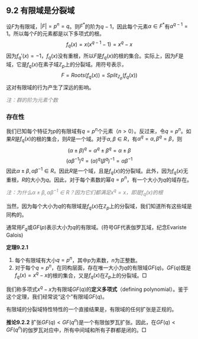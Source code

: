 ## 9.2 有限域是分裂域
设$F$为有限域，$|F|=p^n=q$。则$F^*$的阶为$q-1$，因此每个元素$\alpha\in F^*$有$\alpha^{q-1}=1$。所以每个$F$的元素都是以下多项式的根。
$$f_q(x)=x(x^{q-1}-1)=x^q-x$$
因为$f_q'(x)=-1$，$f_q(x)$没有重根，所以$F$是$f_q(x)$的根的集合。实际上，因为$F$是域，它是$f_q(x)$在素子域$\mathbb{Z}_p$上的分裂域。用符号表示，
$$F=Roots(f_q(x))=Split_{\mathbb{Z}_p}(f_q(x))$$
这对有限域的行为产生了深远的影响。

*<font color="grey">注：群的阶为元素个数</font>*

### 存在性
我们已知每个特征为$p$的有限域有$q=p^n$个元素（$n>0$）。反过来，令$q=p^n$。如果$R$是$f_q(x)$的根的集合，则$R$是一个域。对于$\alpha,\beta\in R$，有$\alpha^q=\alpha,\beta^q=\beta$，则
$$(\alpha\pm\beta)^q=\alpha^q\pm\beta^q=\alpha\pm\beta$$
$$(\alpha\beta^{-1})^q=(\alpha)^q(\beta^q)^{-1}=\alpha\beta^{-1}$$
因此$\alpha\pm\beta,\alpha\beta^{-1}\in R$。因此$R$是一个域，且是$f_q(x)$的分裂域。此外，因为$f_q(x)$无重根，$R$的大小为$q$。因此，对于每个素数的幂$q=p^n$，有一个大小为$q$的域存在。

*<font color="grey">注：为什么$\alpha\pm\beta,\alpha\beta^{-1}\in R$？因为它们都满足$x^q=x$，即是$f_q(x)$的根</font>*

当然，因为每个大小为$q$的有限域是$f_q(x)$在$\mathbb{Z}_p$上的分裂域，我们知道所有这些域是同构的。

通常用$F_q$或$GF(p)$表示大小为$q$的有限域。(符号GF代表伽罗瓦域，纪念Evariste Galois)

**定理9.2.1**
1) 每个有限域有大小$q=p^n$，其中$p$为素数，$n$为正整数。
2) 对于每个$q=p^n$，在同构层面，存在唯一大小为$q$的有限域$GF(q)$。$GF(q)$既是$f_q(x)=x^q-x$的根的集合，又是$f_q(x)$在$\mathbb{Z}_p$上的分裂域。$\Box$

我们称多项式$x^q-x$为有限域$GF(q)$的**定义多项式**（defining polynomial）。鉴于这个定理，我们经常说“这个”有限域$GF(q)$。

有限域的分裂域特性特性的一个直接结果是，有限域的任何扩张是正规的。

**推论9.2.2** 扩张$GF(q)<GF(q^n)$是一个有限伽罗瓦扩张。因此，在$GF(q)<GF(q^n)$的伽罗瓦对应中，所有中间域和所有子群都是闭的。$\Box$